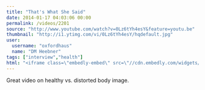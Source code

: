 ```yaml
---
title: "That's What She Said"
date: 2014-01-17 04:03:06 00:00
permalink: /videos/2201
source: "http://www.youtube.com/watch?v=0Lz6tYh4esY&feature=youtu.be"
thumbnail: "http://i1.ytimg.com/vi/0Lz6tYh4esY/hqdefault.jpg"
user:
  username: "oxfordhaus"
  name: "DM Heebner"
tags: ["interview","health"]
html: "<iframe class=\"embedly-embed\" src=\"//cdn.embedly.com/widgets/media.html?src=http%3A%2F%2Fwww.youtube.com%2Fembed%2F0Lz6tYh4esY%3Fwmode%3Dtransparent%26feature%3Doembed&url=http%3A%2F%2Fwww.youtube.com%2Fwatch%3Fv%3D0Lz6tYh4esY&image=http%3A%2F%2Fi1.ytimg.com%2Fvi%2F0Lz6tYh4esY%2Fhqdefault.jpg&key=950020ba825211e1a0764040d3dc5c07&type=text%2Fhtml&schema=youtube\" width=\"854\" height=\"480\" scrolling=\"no\" frameborder=\"0\" allowfullscreen></iframe>"
---
```


Great video on healthy vs. distorted body image.